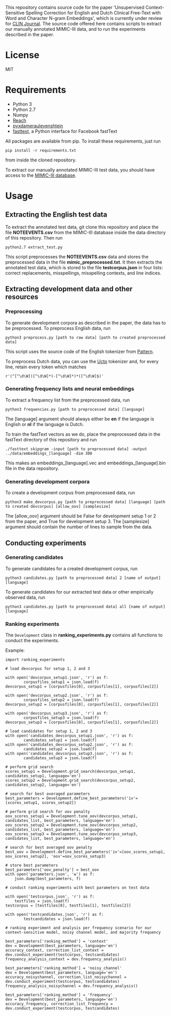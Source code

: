 This repository contains source code for the paper 'Unsupervised Context-Sensitive Spelling Correction for English and Dutch Clinical Free-Text with Word and Character N-gram Embeddings', which is currently under review for [CLIN Journal](http://www.clinjournal.org). The source code offered here contains scripts to extract our manually annotated MIMIC-III data, and to
run the experiments described in the paper.

# License

MIT

# Requirements

* Python 3
* Python 2.7
* Numpy
* [Reach](https://github.com/stephantul/reach)
* [pyxdameraulevenshtein](https://github.com/gfairchild/pyxDamerauLevenshtein)
* [fasttext](https://github.com/salestock/fastText.py), a Python interface for Facebook fastText

All packages are available from pip. To install these requirements, just run

```pip install -r requirements.txt```

from inside the cloned repository.

To extract our manually annotated MIMIC-III test data, you should have access to the [MIMIC-III database](https://mimic.physionet.org).

# Usage

## Extracting the English test data

To extract the annotated test data, git clone this repository and place the file **NOTEEVENTS.csv** from the MIMIC-III database inside the data directory of this repository. 
Then run 

```python2.7 extract_test.py```

This script preprocesses the **NOTEEVENTS.csv** data and stores the preprocessed data in the file **mimic_preprocessed.txt**. It then extracts the annotated 
test data, which is stored to the file **testcorpus.json** in four lists: correct replacements, misspellings, misspelling contexts, and line indices.

## Extracting development data and other resources

### Preprocessing

To generate development corpora as described in the paper, the data has to be preprocessed. To preprocess English data, run

```python3 preprocess.py [path to raw data] [path to created preprocessed data]```

This script uses the source code of the English tokenizer from [Pattern](https://github.com/clips/pattern). 

To preprocess Dutch data, you can use the [Ucto](https://languagemachines.github.io/ucto/) tokenizer and, for every line, retain every token which 
matches 

```r'(^[^\d\W])[^\d\W]*(-[^\d\W]*)*([^\d\W]$)'```

### Generating frequency lists and neural embeddings

To extract a frequency list from the preprocessed data, run

```python3 frequencies.py [path to preprocessed data] [language]```

The [language] argument should always either be **en** if the language is English or **nl** if the language is Dutch. 

To train the fastText vectors as we do, place the preprocessed data in the fastText directory of this repository and run

```./fasttext skipgram -input [path to preprocessed data] -output ../data/embeddings_[language] -dim 300```

This makes an embeddings_[language].vec and embeddings_[language].bin file in the data repository.

### Generating development corpora

To create a development corpus from preprocessed data, run

```python3 make_devcorpus.py [path to preprocessed data] [language] [path to created devcorpus] [allow_oov] [samplesize]```

The [allow_oov] argument should be False for development setup 1 or 2 from the paper, and True for development setup 3. 
The [samplesize] argument should contain the number of lines to sample from the data.

## Conducting experiments

### Generating candidates

To generate candidates for a created development corpus, run

```python3 candidates.py [path to preprocessed data] 2 [name of output] [language]```

To generate candidates for our extracted test data or other empirically observed data, run

```python3 candidates.py [path to preprocessed data] all [name of output] [language]```

### Ranking experiments

The ```Development``` class in **ranking_experiments.py** contains all functions to conduct the experiments. 

Example:

```
import ranking_experiments

# load devcorpus for setup 1, 2 and 3

with open('devcorpus_setup1.json', 'r') as f:
        corpusfiles_setup1 = json.load(f)
devcorpus_setup1 = [corpusfiles[0], corpusfiles[1], corpusfiles[2]]

with open('devcorpus_setup2.json', 'r') as f:
        corpusfiles_setup2 = json.load(f)
devcorpus_setup2 = [corpusfiles[0], corpusfiles[1], corpusfiles[2]]

with open('devcorpus_setup3.json', 'r') as f:
        corpusfiles_setup3 = json.load(f)
devcorpus_setup3 = [corpusfiles[0], corpusfiles[1], corpusfiles[2]]

# load candidates for setup 1, 2 and 3
with open('candidates_devcorpus_setup1.json', 'r') as f:
        candidates_setup1 = json.load(f)
with open('candidates_devcorpus_setup2.json', 'r') as f:
        candidates_setup2 = json.load(f)
with open('candidates_devcorpus_setup3.json', 'r') as f:
        candidates_setup3 = json.load(f)

# perform grid search
scores_setup1 = Development.grid_search(devcorpus_setup1, candidates_setup1, language='en')
scores_setup2 = Development.grid_search(devcorpus_setup2, candidates_setup2, language='en')

# search for best averaged parameters
best_parameters = Development.define_best_parameters('iv'=[scores_setup1, scores_setup2])

# perform grid search for oov penalty
oov_scores_setup1 = Development.tune_oov(devcorpus_setup1, candidates_list, best_parameters, language='en')
oov_scores_setup2 = Development.tune_oov(devcorpus_setup2, candidates_list, best_parameters, language='en')
oov_scores_setup3 = Development.tune_oov(devcorpus_setup3, candidates_list, best_parameters, language='en')

# search for best averaged oov penalty
best_oov = Development.define_best_parameters('iv'=[oov_scores_setup1, oov_scores_setup2], 'oov'=oov_scores_setup3)

# store best parameters
best_parameters['oov_penalty'] = best_oov
with open('parameters.json', 'w') as f:
	json.dump(best_parameters, f)

# conduct ranking experiments with best parameters on test data

with open('testcorpus.json', 'r') as f:
	testfiles = json.load(f)
testcorpus = [testfiles[0], testfiles[1], testfiles[2]]

with open('testcandidates.json', 'r') as f:
        testcandidates = json.load(f)

# ranking experiment and analysis per frequency scenario for our context-sensitive model, noisy channel model, and majority frequency

best_parameters['ranking_method'] = 'context'
dev = Development(best_parameters, language='en')
accuracy_context, correction_list_context = dev.conduct_experiment(testcorpus, testcandidates)
frequency_analysis_context = dev.frequency_analysis()

best_parameters['ranking_method'] = 'noisy_channel'
dev = Development(best_parameters, language='en')
accuracy_noisychannel, correction_list_noisychannel = dev.conduct_experiment(testcorpus, testcandidates)
frequency_analysis_noisychannel = dev.frequency_analysis()

best_parameters['ranking_method'] = 'frequency'
dev = Development(best_parameters, language='en')
accuracy_frequency, correction_list_frequency = dev.conduct_experiment(testcorpus, testcandidates)
```












